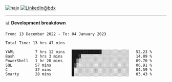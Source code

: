 <p align="left"><img src="https://komarev.com/ghpvc/?username=najx&label=GitHub%20Profile%20Views&color=yellow&style=flat" alt="najx" />
<a href="https://www.linkedin.com/in/abdx"><img src="https://img.shields.io/badge/LinkedIn--_.svg?style=social&logo=linkedin" alt="LinkedIn@bdx"></a> </p align="center">

-----

📊 **Development breakdown**
<!--START_SECTION:waka-->

```text
From: 13 December 2022 - To: 04 January 2023

Total Time: 13 hrs 47 mins

YAML         7 hrs 12 mins   █████████████░░░░░░░░░░░░   52.23 %
Bash         2 hrs 3 mins    ███▓░░░░░░░░░░░░░░░░░░░░░   14.89 %
PowerShell   1 hr 20 mins    ██▒░░░░░░░░░░░░░░░░░░░░░░   09.70 %
SQL          57 mins         █▓░░░░░░░░░░░░░░░░░░░░░░░   06.91 %
C            37 mins         █░░░░░░░░░░░░░░░░░░░░░░░░   04.59 %
Smarty       28 mins         █░░░░░░░░░░░░░░░░░░░░░░░░   03.43 %
```

<!--END_SECTION:waka-->
